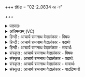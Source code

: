 +++
title = "02-2_0834 आ नः"

+++
<details><summary>पदपाठः</summary>

आ꣡। नः꣣। सोम। स꣡हः꣢꣯। जु꣡वः꣢꣯। रू꣣प꣢म्। न। व꣡र्च꣢꣯से। भ꣣र। सुष्वाणः꣢। दे꣣व꣡वी꣣तये। दे꣣व꣡। वी꣣तये। ८३४।
</details>

<details><summary>अधिमन्त्रम् (VC)</summary>

- पवमानः सोमः
- भृगुर्वारुणिर्जमदग्निर्भार्गवो वा
- गायत्री
- षड्जः
</details>

<details><summary>हिन्दी : आचार्य रामनाथ वेदालंकार - विषयः</summary>

अगले मन्त्र में परमात्मा से प्रार्थना की गयी है।
</details>

<details><summary>हिन्दी : आचार्य रामनाथ वेदालंकार - पदार्थः</summary>

पदार्थान्वयभाषाः -  हे (सोम) रसागार परमात्मन् ! (देववीतये) दिव्य गुणों की प्राप्ति कराने के लिए (सुष्वाणः) आनन्द-रस को अभिषुत किये हुए आप (नः) हमारे लिए (सहः) आत्मबल और (जुवः) वेगों को (आभर) लाओ, प्रदान करो, (वर्चसे) कान्ति के लिए (रूपं न) जैसे रूप प्रदान करते हो ॥२ ॥ यहाँ उपमालङ्कार है ॥२॥
</details>

<details><summary>हिन्दी : आचार्य रामनाथ वेदालंकार - भावार्थः</summary>

भावार्थभाषाः -  जब परमात्मा से प्राप्त आनन्द-रस की तरङ्गें उपासक की हृदयभूमि को आप्लावित करती हैं तब उसके अन्दर सब सद्गुण स्वयं मानो ‘मैं पहले’ ‘मैं पहले’ की होड़ लगाते हुए प्रकट हो जाते हैं ॥२॥
</details>

<details><summary>संस्कृत : आचार्य रामनाथ वेदालंकार - विषयः</summary>

अथ परमात्मानं प्रार्थयते।
</details>

<details><summary>संस्कृत : आचार्य रामनाथ वेदालंकार - पदार्थः</summary>

पदार्थान्वयभाषाः -  हे (सोम) रसागार परमात्मन्। (देववीतये) दिव्यगुणानां प्राप्तये (सुष्वाणः) अभिषुतानन्दरसः त्वम् (नः) अस्मभ्यम् (सहः) आत्मबलम् (जुवः) वेगांश्च। [गत्यर्थाद् जवतेः क्विपि द्वितीयाबहुवचने रूपम्।] (आ भर) आहर, कथमिव ? (वर्चसे) कान्त्यै (रूपं न) यथा रूपम् आहरसि ॥२॥ अत्रोपमालङ्कारः ॥२॥
</details>

<details><summary>संस्कृत : आचार्य रामनाथ वेदालंकार - भावार्थः</summary>

भावार्थभाषाः -  यदा परमात्मनः प्राप्ता आनन्दरसतरङ्गा उपासकस्य हृद्भूमिमाप्लावयन्ति तदा तत्र सर्वे सद्गुणाः स्वयम् अहमहमिकयेव प्रादुर्भवन्ति ॥२॥
</details>

<details><summary>संस्कृत : आचार्य रामनाथ वेदालंकार - पादटिप्पनी</summary>

टिप्पणी:   १. ऋ० ९।६५।१८।
</details>